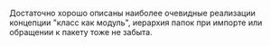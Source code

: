 Достаточно хорошо описаны наиболее очевидные реализации концепции "класс как модуль", иерархия папок при импорте или обращении к пакету тоже не забыта.
